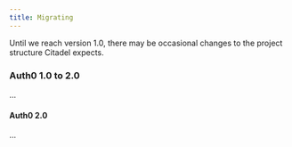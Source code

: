 ```yaml
---
title: Migrating
---
```



Until we reach version 1.0, there may be occasional changes to the project structure Citadel expects.


### Auth0 1.0 to 2.0

...

#### Auth0 2.0

...

